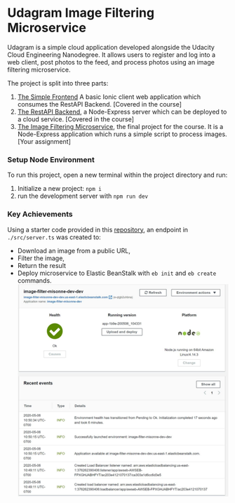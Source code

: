 # Udagram Image Filtering Microservice

Udagram is a simple cloud application developed alongside the Udacity Cloud Engineering Nanodegree. It allows users to register and log into a web client, post photos to the feed, and process photos using an image filtering microservice.

The project is split into three parts:
1. [The Simple Frontend](https://github.com/udacity/cloud-developer/tree/master/course-02/exercises/udacity-c2-frontend)
A basic Ionic client web application which consumes the RestAPI Backend. [Covered in the course]
2. [The RestAPI Backend](https://github.com/udacity/cloud-developer/tree/master/course-02/exercises/udacity-c2-restapi), a Node-Express server which can be deployed to a cloud service. [Covered in the course]
3. [The Image Filtering Microservice](https://github.com/udacity/cloud-developer/tree/master/course-02/project/image-filter-starter-code), the final project for the course. It is a Node-Express application which runs a simple script to process images. [Your assignment]

### Setup Node Environment

To run this project, open a new terminal within the project directory and run:

1. Initialize a new project: `npm i`
2. run the development server with `npm run dev`

### Key Achievements

Using a starter code provided in this [repository](https://github.com/udacity/cloud-developer/tree/master/course-02/project/image-filter-starter-code), an endpoint in `./src/server.ts` was created to:
- Download an image from a public URL, 
- Filter the image, 
- Return the result
- Deploy microservice to Elastic BeanStalk with `eb init` and `eb create` commands.
![elasticBeanStalkDeployment](deployment_screenshots/elasticBeanStalkDeployment.JPG)
